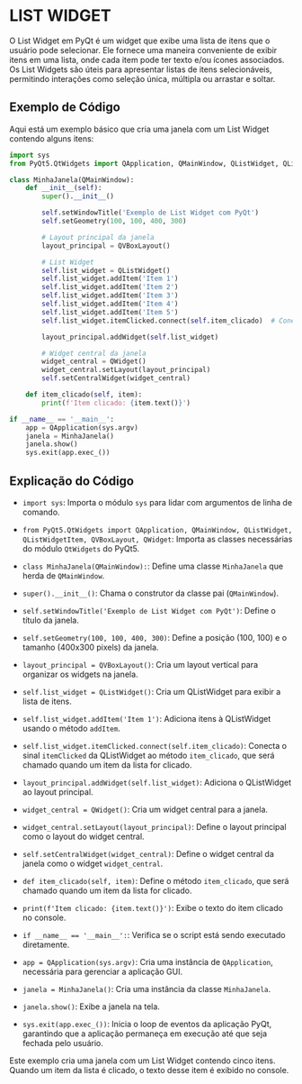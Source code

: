 # LIST WIDGET
O List Widget em PyQt é um widget que exibe uma lista de itens que o usuário pode selecionar. Ele fornece uma maneira conveniente de exibir itens em uma lista, onde cada item pode ter texto e/ou ícones associados. Os List Widgets são úteis para apresentar listas de itens selecionáveis, permitindo interações como seleção única, múltipla ou arrastar e soltar.

## Exemplo de Código
Aqui está um exemplo básico que cria uma janela com um List Widget contendo alguns itens:

```python
import sys
from PyQt5.QtWidgets import QApplication, QMainWindow, QListWidget, QListWidgetItem, QVBoxLayout, QWidget

class MinhaJanela(QMainWindow):
    def __init__(self):
        super().__init__()

        self.setWindowTitle('Exemplo de List Widget com PyQt')
        self.setGeometry(100, 100, 400, 300)

        # Layout principal da janela
        layout_principal = QVBoxLayout()

        # List Widget
        self.list_widget = QListWidget()
        self.list_widget.addItem('Item 1')
        self.list_widget.addItem('Item 2')
        self.list_widget.addItem('Item 3')
        self.list_widget.addItem('Item 4')
        self.list_widget.addItem('Item 5')
        self.list_widget.itemClicked.connect(self.item_clicado)  # Conecta o sinal itemClicked ao método item_clicado

        layout_principal.addWidget(self.list_widget)

        # Widget central da janela
        widget_central = QWidget()
        widget_central.setLayout(layout_principal)
        self.setCentralWidget(widget_central)

    def item_clicado(self, item):
        print(f'Item clicado: {item.text()}')

if __name__ == '__main__':
    app = QApplication(sys.argv)
    janela = MinhaJanela()
    janela.show()
    sys.exit(app.exec_())
```

## Explicação do Código
- `import sys`: Importa o módulo `sys` para lidar com argumentos de linha de comando.
- `from PyQt5.QtWidgets import QApplication, QMainWindow, QListWidget, QListWidgetItem, QVBoxLayout, QWidget`: Importa as classes necessárias do módulo `QtWidgets` do PyQt5.

- `class MinhaJanela(QMainWindow):`: Define uma classe `MinhaJanela` que herda de `QMainWindow`.

- `super().__init__()`: Chama o construtor da classe pai (`QMainWindow`).

- `self.setWindowTitle('Exemplo de List Widget com PyQt')`: Define o título da janela.

- `self.setGeometry(100, 100, 400, 300)`: Define a posição (100, 100) e o tamanho (400x300 pixels) da janela.

- `layout_principal = QVBoxLayout()`: Cria um layout vertical para organizar os widgets na janela.

- `self.list_widget = QListWidget()`: Cria um QListWidget para exibir a lista de itens.

- `self.list_widget.addItem('Item 1')`: Adiciona itens à QListWidget usando o método `addItem`.

- `self.list_widget.itemClicked.connect(self.item_clicado)`: Conecta o sinal `itemClicked` da QListWidget ao método `item_clicado`, que será chamado quando um item da lista for clicado.

- `layout_principal.addWidget(self.list_widget)`: Adiciona o QListWidget ao layout principal.

- `widget_central = QWidget()`: Cria um widget central para a janela.

- `widget_central.setLayout(layout_principal)`: Define o layout principal como o layout do widget central.

- `self.setCentralWidget(widget_central)`: Define o widget central da janela como o widget `widget_central`.

- `def item_clicado(self, item)`: Define o método `item_clicado`, que será chamado quando um item da lista for clicado.

- `print(f'Item clicado: {item.text()}')`: Exibe o texto do item clicado no console.

- `if __name__ == '__main__':`: Verifica se o script está sendo executado diretamente.

- `app = QApplication(sys.argv)`: Cria uma instância de `QApplication`, necessária para gerenciar a aplicação GUI.

- `janela = MinhaJanela()`: Cria uma instância da classe `MinhaJanela`.

- `janela.show()`: Exibe a janela na tela.

- `sys.exit(app.exec_())`: Inicia o loop de eventos da aplicação PyQt, garantindo que a aplicação permaneça em execução até que seja fechada pelo usuário.

Este exemplo cria uma janela com um List Widget contendo cinco itens. Quando um item da lista é clicado, o texto desse item é exibido no console.